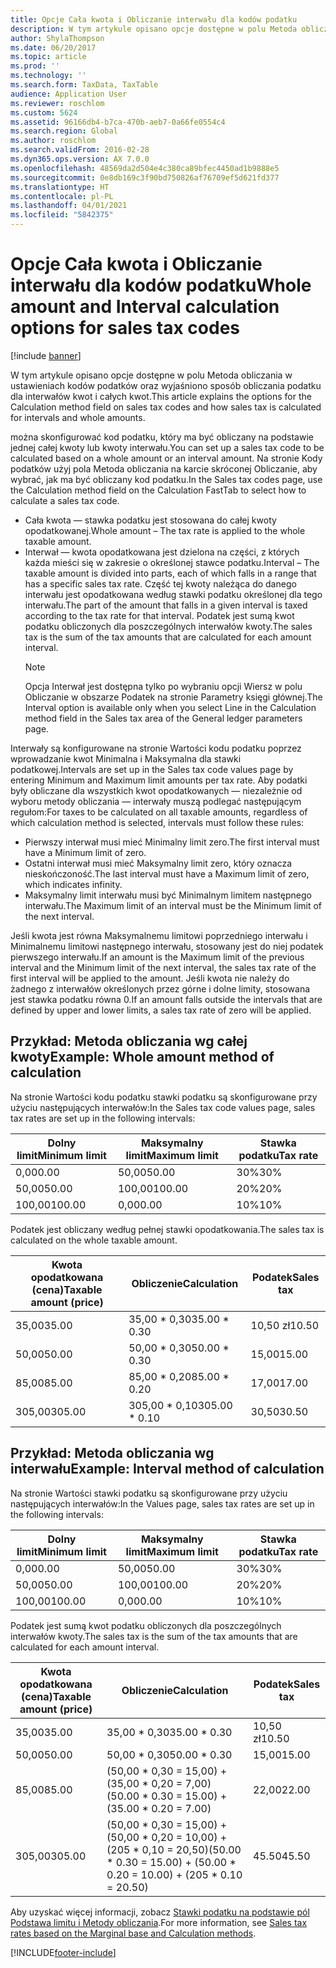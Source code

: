 ```yaml
---
title: Opcje Cała kwota i Obliczanie interwału dla kodów podatku
description: W tym artykule opisano opcje dostępne w polu Metoda obliczania w ustawieniach kodów podatków oraz wyjaśniono sposób obliczania podatku dla interwałów kwot i całych kwot.
author: ShylaThompson
ms.date: 06/20/2017
ms.topic: article
ms.prod: ''
ms.technology: ''
ms.search.form: TaxData, TaxTable
audience: Application User
ms.reviewer: roschlom
ms.custom: 5624
ms.assetid: 96166db4-b7ca-470b-aeb7-0a66fe0554c4
ms.search.region: Global
ms.author: roschlom
ms.search.validFrom: 2016-02-28
ms.dyn365.ops.version: AX 7.0.0
ms.openlocfilehash: 48569da2d504e4c380ca89bfec4450ad1b9888e5
ms.sourcegitcommit: 0e8db169c3f90bd750826af76709ef5d621fd377
ms.translationtype: HT
ms.contentlocale: pl-PL
ms.lasthandoff: 04/01/2021
ms.locfileid: "5842375"
---
```

# <a name="whole-amount-and-interval-calculation-options-for-sales-tax-codes"></a><span data-ttu-id="0dd4f-103">Opcje Cała kwota i Obliczanie interwału dla kodów podatku</span><span class="sxs-lookup"><span data-stu-id="0dd4f-103">Whole amount and Interval calculation options for sales tax codes</span></span>

[!include [banner](../includes/banner.md)]

<span data-ttu-id="0dd4f-104">W tym artykule opisano opcje dostępne w polu Metoda obliczania w ustawieniach kodów podatków oraz wyjaśniono sposób obliczania podatku dla interwałów kwot i całych kwot.</span><span class="sxs-lookup"><span data-stu-id="0dd4f-104">This article explains the options for the Calculation method field on sales tax codes and how sales tax is calculated for intervals and whole amounts.</span></span>

<span data-ttu-id="0dd4f-105">można skonfigurować kod podatku, który ma być obliczany na podstawie jednej całej kwoty lub kwoty interwału.</span><span class="sxs-lookup"><span data-stu-id="0dd4f-105">You can set up a sales tax code to be calculated based on a whole amount or an interval amount.</span></span> <span data-ttu-id="0dd4f-106">Na stronie Kody podatków użyj pola Metoda obliczania na karcie skróconej Obliczanie, aby wybrać, jak ma być obliczany kod podatku.</span><span class="sxs-lookup"><span data-stu-id="0dd4f-106">In the Sales tax codes page, use the Calculation method field on the Calculation FastTab to select how to calculate a sales tax code.</span></span>
- <span data-ttu-id="0dd4f-107">Cała kwota — stawka podatku jest stosowana do całej kwoty opodatkowanej.</span><span class="sxs-lookup"><span data-stu-id="0dd4f-107">Whole amount – The tax rate is applied to the whole taxable amount.</span></span>
- <span data-ttu-id="0dd4f-108">Interwał — kwota opodatkowana jest dzielona na części, z których każda mieści się w zakresie o określonej stawce podatku.</span><span class="sxs-lookup"><span data-stu-id="0dd4f-108">Interval – The taxable amount is divided into parts, each of which falls in a range that has a specific sales tax rate.</span></span> <span data-ttu-id="0dd4f-109">Część tej kwoty należąca do danego interwału jest opodatkowana według stawki podatku określonej dla tego interwału.</span><span class="sxs-lookup"><span data-stu-id="0dd4f-109">The part of the amount that falls in a given interval is taxed according to the tax rate for that interval.</span></span> <span data-ttu-id="0dd4f-110">Podatek jest sumą kwot podatku obliczonych dla poszczególnych interwałów kwoty.</span><span class="sxs-lookup"><span data-stu-id="0dd4f-110">The sales tax is the sum of the tax amounts that are calculated for each amount interval.</span></span>
  > [!NOTE]                                                                                                                              
  > <span data-ttu-id="0dd4f-111">Opcja Interwał jest dostępna tylko po wybraniu opcji Wiersz w polu Obliczanie w obszarze Podatek na stronie Parametry księgi głównej.</span><span class="sxs-lookup"><span data-stu-id="0dd4f-111">The Interval option is available only when you select Line in the Calculation method field in the Sales tax area of the General ledger parameters page.</span></span> 

<span data-ttu-id="0dd4f-112">Interwały są konfigurowane na stronie Wartości kodu podatku poprzez wprowadzanie kwot Minimalna i Maksymalna dla stawki podatkowej.</span><span class="sxs-lookup"><span data-stu-id="0dd4f-112">Intervals are set up in the Sales tax code values page by entering Minimum and Maximum limit amounts per tax rate.</span></span> <span data-ttu-id="0dd4f-113">Aby podatki były obliczane dla wszystkich kwot opodatkowanych — niezależnie od wyboru metody obliczania — interwały muszą podlegać następującym regułom:</span><span class="sxs-lookup"><span data-stu-id="0dd4f-113">For taxes to be calculated on all taxable amounts, regardless of which calculation method is selected, intervals must follow these rules:</span></span>
-   <span data-ttu-id="0dd4f-114">Pierwszy interwał musi mieć Minimalny limit zero.</span><span class="sxs-lookup"><span data-stu-id="0dd4f-114">The first interval must have a Minimum limit of zero.</span></span>
-   <span data-ttu-id="0dd4f-115">Ostatni interwał musi mieć Maksymalny limit zero, który oznacza nieskończoność.</span><span class="sxs-lookup"><span data-stu-id="0dd4f-115">The last interval must have a Maximum limit of zero, which indicates infinity.</span></span>
-   <span data-ttu-id="0dd4f-116">Maksymalny limit interwału musi być Minimalnym limitem następnego interwału.</span><span class="sxs-lookup"><span data-stu-id="0dd4f-116">The Maximum limit of an interval must be the Minimum limit of the next interval.</span></span>

<span data-ttu-id="0dd4f-117">Jeśli kwota jest równa Maksymalnemu limitowi poprzedniego interwału i Minimalnemu limitowi następnego interwału, stosowany jest do niej podatek pierwszego interwału.</span><span class="sxs-lookup"><span data-stu-id="0dd4f-117">If an amount is the Maximum limit of the previous interval and the Minimum limit of the next interval, the sales tax rate of the first interval will be applied to the amount.</span></span> <span data-ttu-id="0dd4f-118">Jeśli kwota nie należy do żadnego z interwałów określonych przez górne i dolne limity, stosowana jest stawka podatku równa 0.</span><span class="sxs-lookup"><span data-stu-id="0dd4f-118">If an amount falls outside the intervals that are defined by upper and lower limits, a sales tax rate of zero will be applied.</span></span>

## <a name="example-whole-amount-method-of-calculation"></a><span data-ttu-id="0dd4f-119">Przykład: Metoda obliczania wg całej kwoty</span><span class="sxs-lookup"><span data-stu-id="0dd4f-119">Example: Whole amount method of calculation</span></span>
<span data-ttu-id="0dd4f-120">Na stronie Wartości kodu podatku stawki podatku są skonfigurowane przy użyciu następujących interwałów:</span><span class="sxs-lookup"><span data-stu-id="0dd4f-120">In the Sales tax code values page, sales tax rates are set up in the following intervals:</span></span>

| <span data-ttu-id="0dd4f-121">Dolny limit</span><span class="sxs-lookup"><span data-stu-id="0dd4f-121">Minimum limit</span></span>     | <span data-ttu-id="0dd4f-122">Maksymalny limit</span><span class="sxs-lookup"><span data-stu-id="0dd4f-122">Maximum limit</span></span>     | <span data-ttu-id="0dd4f-123">Stawka podatku</span><span class="sxs-lookup"><span data-stu-id="0dd4f-123">Tax rate</span></span>     |
|-------------------|-------------------|--------------|
| <span data-ttu-id="0dd4f-124">0,00</span><span class="sxs-lookup"><span data-stu-id="0dd4f-124">0.00</span></span>              | <span data-ttu-id="0dd4f-125">50,00</span><span class="sxs-lookup"><span data-stu-id="0dd4f-125">50.00</span></span>             | <span data-ttu-id="0dd4f-126">30%</span><span class="sxs-lookup"><span data-stu-id="0dd4f-126">30%</span></span>          |
| <span data-ttu-id="0dd4f-127">50,00</span><span class="sxs-lookup"><span data-stu-id="0dd4f-127">50.00</span></span>             | <span data-ttu-id="0dd4f-128">100,00</span><span class="sxs-lookup"><span data-stu-id="0dd4f-128">100.00</span></span>            | <span data-ttu-id="0dd4f-129">20%</span><span class="sxs-lookup"><span data-stu-id="0dd4f-129">20%</span></span>          |
| <span data-ttu-id="0dd4f-130">100,00</span><span class="sxs-lookup"><span data-stu-id="0dd4f-130">100.00</span></span>            | <span data-ttu-id="0dd4f-131">0,00</span><span class="sxs-lookup"><span data-stu-id="0dd4f-131">0.00</span></span>              | <span data-ttu-id="0dd4f-132">10%</span><span class="sxs-lookup"><span data-stu-id="0dd4f-132">10%</span></span>          |

<span data-ttu-id="0dd4f-133">Podatek jest obliczany według pełnej stawki opodatkowania.</span><span class="sxs-lookup"><span data-stu-id="0dd4f-133">The sales tax is calculated on the whole taxable amount.</span></span>

| <span data-ttu-id="0dd4f-134">Kwota opodatkowana (cena)</span><span class="sxs-lookup"><span data-stu-id="0dd4f-134">Taxable amount (price)</span></span> | <span data-ttu-id="0dd4f-135">Obliczenie</span><span class="sxs-lookup"><span data-stu-id="0dd4f-135">Calculation</span></span>    | <span data-ttu-id="0dd4f-136">Podatek</span><span class="sxs-lookup"><span data-stu-id="0dd4f-136">Sales tax</span></span> |
|------------------------|----------------|-----------|
| <span data-ttu-id="0dd4f-137">35,00</span><span class="sxs-lookup"><span data-stu-id="0dd4f-137">35.00</span></span>                  | <span data-ttu-id="0dd4f-138">35,00 \* 0,30</span><span class="sxs-lookup"><span data-stu-id="0dd4f-138">35.00 \* 0.30</span></span>  | <span data-ttu-id="0dd4f-139">10,50 zł</span><span class="sxs-lookup"><span data-stu-id="0dd4f-139">10.50</span></span>     |
| <span data-ttu-id="0dd4f-140">50,00</span><span class="sxs-lookup"><span data-stu-id="0dd4f-140">50.00</span></span>                  | <span data-ttu-id="0dd4f-141">50,00 \* 0,30</span><span class="sxs-lookup"><span data-stu-id="0dd4f-141">50.00 \* 0.30</span></span>  | <span data-ttu-id="0dd4f-142">15,00</span><span class="sxs-lookup"><span data-stu-id="0dd4f-142">15.00</span></span>     |
| <span data-ttu-id="0dd4f-143">85,00</span><span class="sxs-lookup"><span data-stu-id="0dd4f-143">85.00</span></span>                  | <span data-ttu-id="0dd4f-144">85,00 \* 0,20</span><span class="sxs-lookup"><span data-stu-id="0dd4f-144">85.00 \* 0.20</span></span>  | <span data-ttu-id="0dd4f-145">17,00</span><span class="sxs-lookup"><span data-stu-id="0dd4f-145">17.00</span></span>     |
| <span data-ttu-id="0dd4f-146">305,00</span><span class="sxs-lookup"><span data-stu-id="0dd4f-146">305.00</span></span>                 | <span data-ttu-id="0dd4f-147">305,00 \* 0,10</span><span class="sxs-lookup"><span data-stu-id="0dd4f-147">305.00 \* 0.10</span></span> | <span data-ttu-id="0dd4f-148">30,50</span><span class="sxs-lookup"><span data-stu-id="0dd4f-148">30.50</span></span>     |

## <a name="example-interval-method-of-calculation"></a><span data-ttu-id="0dd4f-149"> Przykład: Metoda obliczania wg interwału</span><span class="sxs-lookup"><span data-stu-id="0dd4f-149">Example: Interval method of calculation</span></span>
<span data-ttu-id="0dd4f-150">Na stronie Wartości stawki podatku są skonfigurowane przy użyciu następujących interwałów:</span><span class="sxs-lookup"><span data-stu-id="0dd4f-150">In the Values page, sales tax rates are set up in the following intervals:</span></span>

| <span data-ttu-id="0dd4f-151">Dolny limit</span><span class="sxs-lookup"><span data-stu-id="0dd4f-151">Minimum limit</span></span>     | <span data-ttu-id="0dd4f-152">Maksymalny limit</span><span class="sxs-lookup"><span data-stu-id="0dd4f-152">Maximum limit</span></span>     | <span data-ttu-id="0dd4f-153">Stawka podatku</span><span class="sxs-lookup"><span data-stu-id="0dd4f-153">Tax rate</span></span>     |
|-------------------|-------------------|--------------|
| <span data-ttu-id="0dd4f-154">0,00</span><span class="sxs-lookup"><span data-stu-id="0dd4f-154">0.00</span></span>              | <span data-ttu-id="0dd4f-155">50,00</span><span class="sxs-lookup"><span data-stu-id="0dd4f-155">50.00</span></span>             | <span data-ttu-id="0dd4f-156">30%</span><span class="sxs-lookup"><span data-stu-id="0dd4f-156">30%</span></span>          |
| <span data-ttu-id="0dd4f-157">50,00</span><span class="sxs-lookup"><span data-stu-id="0dd4f-157">50.00</span></span>             | <span data-ttu-id="0dd4f-158">100,00</span><span class="sxs-lookup"><span data-stu-id="0dd4f-158">100.00</span></span>            | <span data-ttu-id="0dd4f-159">20%</span><span class="sxs-lookup"><span data-stu-id="0dd4f-159">20%</span></span>          |
| <span data-ttu-id="0dd4f-160">100,00</span><span class="sxs-lookup"><span data-stu-id="0dd4f-160">100.00</span></span>            | <span data-ttu-id="0dd4f-161">0,00</span><span class="sxs-lookup"><span data-stu-id="0dd4f-161">0.00</span></span>              | <span data-ttu-id="0dd4f-162">10%</span><span class="sxs-lookup"><span data-stu-id="0dd4f-162">10%</span></span>          |

<span data-ttu-id="0dd4f-163">Podatek jest sumą kwot podatku obliczonych dla poszczególnych interwałów kwoty.</span><span class="sxs-lookup"><span data-stu-id="0dd4f-163">The sales tax is the sum of the tax amounts that are calculated for each amount interval.</span></span>

| <span data-ttu-id="0dd4f-164">Kwota opodatkowana (cena)</span><span class="sxs-lookup"><span data-stu-id="0dd4f-164">Taxable amount (price)</span></span> | <span data-ttu-id="0dd4f-165">Obliczenie</span><span class="sxs-lookup"><span data-stu-id="0dd4f-165">Calculation</span></span>                                                               | <span data-ttu-id="0dd4f-166">Podatek</span><span class="sxs-lookup"><span data-stu-id="0dd4f-166">Sales tax</span></span> |
|------------------------|---------------------------------------------------------------------------|-----------|
| <span data-ttu-id="0dd4f-167">35,00</span><span class="sxs-lookup"><span data-stu-id="0dd4f-167">35.00</span></span>                  | <span data-ttu-id="0dd4f-168">35,00 \* 0,30</span><span class="sxs-lookup"><span data-stu-id="0dd4f-168">35.00 \* 0.30</span></span>                                                             | <span data-ttu-id="0dd4f-169">10,50 zł</span><span class="sxs-lookup"><span data-stu-id="0dd4f-169">10.50</span></span>     |
| <span data-ttu-id="0dd4f-170">50,00</span><span class="sxs-lookup"><span data-stu-id="0dd4f-170">50.00</span></span>                  | <span data-ttu-id="0dd4f-171">50,00 \* 0,30</span><span class="sxs-lookup"><span data-stu-id="0dd4f-171">50.00 \* 0.30</span></span>                                                             | <span data-ttu-id="0dd4f-172">15,00</span><span class="sxs-lookup"><span data-stu-id="0dd4f-172">15.00</span></span>     |
| <span data-ttu-id="0dd4f-173">85,00</span><span class="sxs-lookup"><span data-stu-id="0dd4f-173">85.00</span></span>                  | <span data-ttu-id="0dd4f-174">(50,00 \* 0,30 = 15,00) + (35,00 \* 0,20 = 7,00)</span><span class="sxs-lookup"><span data-stu-id="0dd4f-174">(50.00 \* 0.30 = 15.00) + (35.00 \* 0.20 = 7.00)</span></span>                          | <span data-ttu-id="0dd4f-175">22,00</span><span class="sxs-lookup"><span data-stu-id="0dd4f-175">22.00</span></span>     |
| <span data-ttu-id="0dd4f-176">305,00</span><span class="sxs-lookup"><span data-stu-id="0dd4f-176">305.00</span></span>                 | <span data-ttu-id="0dd4f-177">(50,00 \* 0,30 = 15,00) + (50,00 \* 0,20 = 10,00) + (205 \* 0,10 = 20,50)</span><span class="sxs-lookup"><span data-stu-id="0dd4f-177">(50.00 \* 0.30 = 15.00) + (50.00 \* 0.20 = 10.00) + (205 \* 0.10 = 20.50)</span></span> | <span data-ttu-id="0dd4f-178">45.50</span><span class="sxs-lookup"><span data-stu-id="0dd4f-178">45.50</span></span>     |



<span data-ttu-id="0dd4f-179">Aby uzyskać więcej informacji, zobacz [Stawki podatku na podstawie pól Podstawa limitu i Metody obliczania](marginal-base-field.md).</span><span class="sxs-lookup"><span data-stu-id="0dd4f-179">For more information, see [Sales tax rates based on the Marginal base and Calculation methods](marginal-base-field.md).</span></span>







[!INCLUDE[footer-include](../../includes/footer-banner.md)]